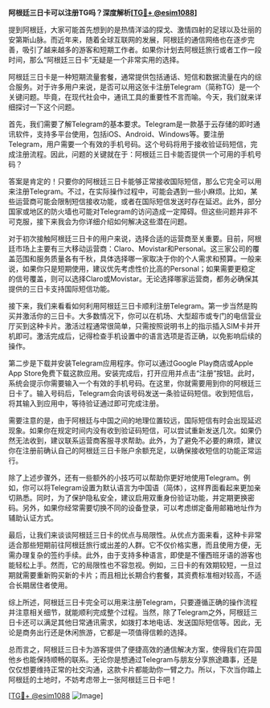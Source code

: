 **阿根廷三日卡可以注册TG吗？深度解析[[TG💪+ @esim1088](https://t.me/s/esim1088)]**

提到阿根廷，大家可能首先想到的是热情洋溢的探戈、激情四射的足球以及壮丽的安第斯山脉。而近年来，随着全球互联网的发展，阿根廷的通信网络也在逐步完善，吸引了越来越多的游客和短期工作者。如果你计划去阿根廷旅行或者工作一段时间，那么“阿根廷三日卡”无疑是一个非常实用的选择。

阿根廷三日卡是一种短期流量套餐，通常提供包括通话、短信和数据流量在内的综合服务。对于许多用户来说，是否可以用这张卡注册Telegram（简称TG）是一个关键问题。毕竟，在现代社会中，通讯工具的重要性不言而喻。今天，我们就来详细探讨一下这个问题。

首先，我们需要了解Telegram的基本要求。Telegram是一款基于云存储的即时通讯软件，支持多平台使用，包括iOS、Android、Windows等。要注册Telegram，用户需要一个有效的手机号码。这个号码将用于接收验证码短信，完成注册流程。因此，问题的关键就在于：阿根廷三日卡能否提供一个可用的手机号码？

答案是肯定的！只要你的阿根廷三日卡能够正常接收国际短信，那么它完全可以用来注册Telegram。不过，在实际操作过程中，可能会遇到一些小麻烦。比如，某些运营商可能会限制短信接收功能，或者在国际短信发送时存在延迟。此外，部分国家或地区的防火墙也可能对Telegram的访问造成一定障碍。但这些问题并非不可克服，接下来我会为你详细介绍如何解决这些潜在问题。

对于初次接触阿根廷三日卡的用户来说，选择合适的运营商至关重要。目前，阿根廷市场上主要有三大移动运营商：Claro、Movistar和Personal。这三家公司的覆盖范围和服务质量各有千秋，具体选择哪一家取决于你的个人需求和预算。一般来说，如果你只是短期使用，建议优先考虑性价比高的Personal；如果需要更稳定的信号覆盖，则可以选择Claro或Movistar。无论选择哪家运营商，都务必确保其提供的三日卡支持国际短信功能。

接下来，我们来看看如何利用阿根廷三日卡顺利注册Telegram。第一步当然是购买并激活你的三日卡。大多数情况下，你可以在机场、大型超市或专门的电信营业厅买到这种卡片。激活过程通常很简单，只需按照说明书上的指示插入SIM卡并开机即可。激活完成后，记得检查手机设置中的语言选项是否正确，以免影响后续的操作。

第二步是下载并安装Telegram应用程序。你可以通过Google Play商店或Apple App Store免费下载这款应用。安装完成后，打开应用并点击“注册”按钮。此时，系统会提示你需要输入一个有效的手机号码。在这里，你就需要用到你的阿根廷三日卡了。输入号码后，Telegram会向该号码发送一条验证码短信。收到短信后，将其输入到应用中，等待验证通过即可完成注册。

需要注意的是，由于阿根廷与中国之间的地理位置较远，国际短信有时会出现延迟现象。如果你在规定时间内没有收到验证码短信，可以尝试重新发送几次。如果仍然无法收到，建议联系运营商客服寻求帮助。此外，为了避免不必要的麻烦，建议你在注册前确认自己的阿根廷三日卡账户余额充足，以确保接收短信的功能正常运行。

除了上述步骤外，还有一些额外的小技巧可以帮助你更好地使用Telegram。例如，你可以将Telegram设置为默认语言为中国语（简体），这样界面看起来更加亲切熟悉。同时，为了保护隐私安全，建议启用双重身份验证功能，并定期更换密码。另外，如果你经常需要切换不同的设备登录，可以考虑绑定备用邮箱地址作为辅助认证方式。

最后，让我们来谈谈阿根廷三日卡的优点与局限性。从优点方面来看，这种卡非常适合那些短期前往阿根廷旅行或出差的人群。它不仅价格实惠，而且使用方便，无需办理复杂的签约手续。此外，由于支持多种语言，即使是不懂西班牙语的游客也能轻松上手。然而，它的局限性也不容忽视。例如，三日卡的有效期较短，一旦过期就需要重新购买新的卡片；而且相比长期合约套餐，其资费标准相对较高，不适合长期居住者使用。

综上所述，阿根廷三日卡完全可以用来注册Telegram，只要遵循正确的操作流程并注意相关细节，就能顺利完成整个过程。当然，除了Telegram之外，阿根廷三日卡还可以满足其他日常通讯需求，如拨打本地电话、发送国际短信等。因此，无论是商务出行还是休闲旅游，它都是一项值得信赖的选择。

总而言之，阿根廷三日卡为游客提供了便捷高效的通信解决方案，使得我们在异国他乡也能保持顺畅的联系。无论你是想通过Telegram与朋友分享旅途趣事，还是仅仅想要维持正常的社交沟通，这款卡片都能助你一臂之力。所以，下次当你踏上阿根廷的土地时，不妨考虑带上一张阿根廷三日卡吧！

[[TG💪+ @esim1088](https://t.me/s/esim1088) ![Image](https://i.postimg.cc/4NQfJmqS/Snipaste-2025-05-13-00-14-12.png)]